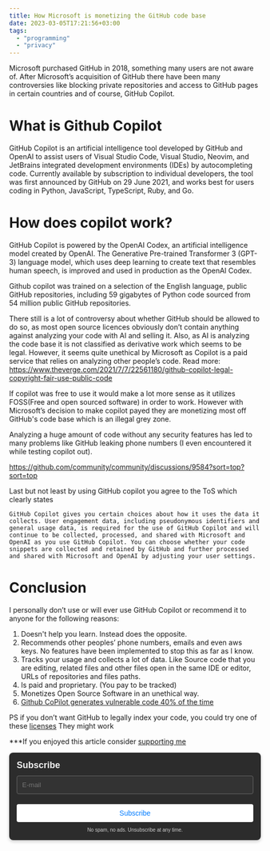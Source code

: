 ```yaml
---
title: How Microsoft is monetizing the GitHub code base
date: 2023-03-05T17:21:56+03:00
tags:
  - "programming"
  - "privacy"
---
```

Microsoft purchased GitHub in 2018, something many users are not aware of. After Microsoft’s acquisition of GitHub there have been many controversies like blocking private repositories and access to GitHub pages in certain countries and of course, GitHub Copilot.

# What is Github Copilot
GitHub Copilot is an artificial intelligence tool developed by GitHub and OpenAI to assist users of Visual Studio Code, Visual Studio, Neovim, and JetBrains integrated development environments (IDEs) by autocompleting code. Currently available by subscription to individual developers, the tool was first announced by GitHub on 29 June 2021, and works best for users coding in Python, JavaScript, TypeScript, Ruby, and Go.

# How does copilot work?
GitHub Copilot is powered by the OpenAI Codex, an artificial intelligence model created by OpenAI. The Generative Pre-trained Transformer 3 (GPT-3) language model, which uses deep learning to create text that resembles human speech, is improved and used in production as the OpenAI Codex.

Github copilot was trained on a selection of the English language, public GitHub repositories, including 59 gigabytes of Python code sourced from 54 million public GitHub repositories.

There still is a lot of controversy about whether GitHub should be allowed to do so, as most open source licences obviously don’t contain anything against analyzing your code with AI and selling it. Also, as AI is analyzing the code base it is not classified as derivative work which seems to be legal. However, it seems quite unethical by Microsoft as Copilot is a paid service that relies on analyzing other people’s code.
Read more:
https://www.theverge.com/2021/7/7/22561180/github-copilot-legal-copyright-fair-use-public-code


If copilot was free to use it would make a lot more sense as it utilizes FOSS(Free and open sourced software) in order to work. However with Microsoft’s decision to make copilot payed they are monetizing most off GitHub's code base which is an illegal grey zone.

Analyzing a huge amount of code without any security features has led to many problems like GitHub leaking phone numbers (I even encountered it while testing copilot out).

https://github.com/community/community/discussions/9584?sort=top?sort=top



Last but not least by using GitHub copilot you agree to the ToS which clearly states
```
GitHub Copilot gives you certain choices about how it uses the data it collects. User engagement data, including pseudonymous identifiers and general usage data, is required for the use of GitHub Copilot and will continue to be collected, processed, and shared with Microsoft and OpenAI as you use GitHub Copilot. You can choose whether your code snippets are collected and retained by GitHub and further processed and shared with Microsoft and OpenAI by adjusting your user settings.
```

# Conclusion
I personally don’t use or will ever use GitHub Copilot or recommend it to anyone for the following reasons:
1. Doesn't help you learn. Instead does the opposite.
2. Recommends other peoples’ phone numbers, emails and even aws keys. No features have been implemented to stop this as far as I know.
3. Tracks your usage and collects a lot of data. Like Source code that you are editing, related files and other files open in the same IDE or editor, URLs of repositories and files paths.
4. Is paid and proprietary. (You pay to be tracked)
5. Monetizes Open Source Software in an unethical way.
6. [Github CoPilot generates vulnerable code 40% of the time](https://cyber.nyu.edu/2021/10/15/ccs-researchers-find-github-copilot-generates-vulnerable-code-40-of-the-time/)

PS if you don’t want GitHub to legally index your code, you could try one of these [licenses](https://github.com/big-tech-sux/resistant-licenses) They might work

***If you enjoyed this article consider [supporting me](https://4rkal.com/donate)

<div style="text-align: left; margin: 0 auto;">
    <form method="post" action="https://newsletter.4rkal.com/subscription/form" style="background: #2c2c2c; color: #f0f0f0; border-radius: 8px; padding: 15px; max-width: 500px; box-shadow: 0 3px 6px rgba(0, 0, 0, 0.2); font-family: Arial, sans-serif;">
        <div style="display: flex; flex-direction: column; gap: 10px;">
            <h3 style="margin: 0; color: #f0f0f0; font-size: 18px;">Subscribe</h3>
            <input type="hidden" name="nonce"/>
            <input type="email" name="email" required placeholder="E-mail" style="width: 100%; padding: 10px; border: 1px solid #666; border-radius: 4px; background: #333; color: #f0f0f0; box-sizing: border-box;"/>
            <div style="display: flex; flex-direction: column; gap: 8px;">
                <label style="margin: 0; color: #f0f0f0; display: none;">
                    <input id="78a75" type="checkbox" name="l" checked value="78a75b30-472d-4790-a5d5-7f2ed49662a4" style="accent-color: #fff;"/>
                    Weekly Roundup
                </label>
                <span style="color: #d0d0d0; display: none;">Where I share what I’ve been up to that week, including articles I’ve published, cool finds, tips and tricks, and more!</span>
                <label style="margin: 0; color: #f0f0f0; display: none;">
                    <input id="b3964" type="checkbox" name="l" checked value="b3964560-37b0-43d3-9df9-26589fd6bf8d" style="accent-color: #fff;"/>
                    New Posts
                </label>
                <span style="color: #d0d0d0; display: none;">Receive an email every time I post something new on my blog</span>
            </div>
            <input type="submit" value="Subscribe" style="width: 100%; padding: 10px; border: none; border-radius: 4px; background: #fff; color: #007bff; font-size: 14px; cursor: pointer; transition: background-color 0.3s ease, box-shadow 0.3s ease; box-shadow: 0 1px 3px rgba(0, 0, 0, 0.2);"/>
        </div>
        <p style="text-align: center; margin-top: 10px; color: #d0d0d0; font-size: 10px; margin-bottom:0px;">
            No spam, no ads. Unsubscribe at any time.
        </p>
    </form>
</div>